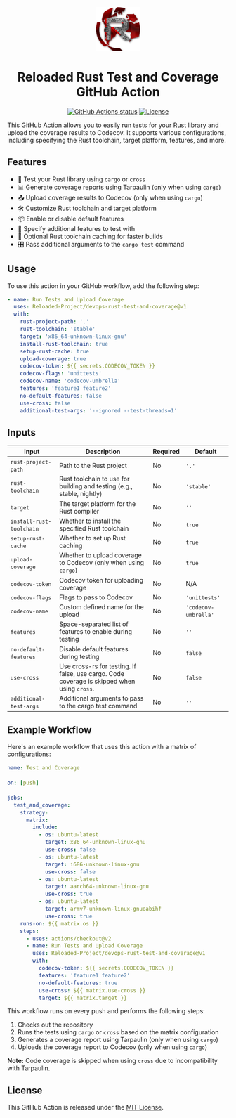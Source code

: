 <div align="center">
  <a href="https://github.com/Reloaded-Project/devops-rust-test-and-coverage" target="_blank">
    <img src="assets/reloaded-logo.png" alt="Logo" width="100" height="100">
  </a>

  <h1 align="center">Reloaded Rust Test and Coverage GitHub Action</h1>

  <p align="center">
    <a href="https://github.com/Reloaded-Project/devops-rust-test-and-coverage/actions/workflows/test-workflow.yml"><img alt="GitHub Actions status" src="https://github.com/Reloaded-Project/devops-rust-test-and-coverage/actions/workflows/test-workflow.yml/badge.svg"></a>
    <a href="https://github.com/Reloaded-Project/devops-rust-test-and-coverage/blob/main/LICENSE"><img src="https://img.shields.io/badge/License-MIT-blue.svg" alt="License"></a>
  </p>
</div>

This GitHub Action allows you to easily run tests for your Rust library and upload the coverage results to Codecov. It supports various configurations, including specifying the Rust toolchain, target platform, features, and more.

## Features

- 🦀 Test your Rust library using `cargo` or `cross`
- 📊 Generate coverage reports using Tarpaulin (only when using `cargo`)
- 📤 Upload coverage results to Codecov (only when using `cargo`)
- 🛠️ Customize Rust toolchain and target platform
- 📦 Enable or disable default features
- 🔧 Specify additional features to test with
- 💾 Optional Rust toolchain caching for faster builds
- 🎛️ Pass additional arguments to the `cargo test` command

## Usage

To use this action in your GitHub workflow, add the following step:

```yaml
- name: Run Tests and Upload Coverage
  uses: Reloaded-Project/devops-rust-test-and-coverage@v1
  with:
    rust-project-path: '.'
    rust-toolchain: 'stable'
    target: 'x86_64-unknown-linux-gnu'
    install-rust-toolchain: true
    setup-rust-cache: true
    upload-coverage: true
    codecov-token: ${{ secrets.CODECOV_TOKEN }}
    codecov-flags: 'unittests'
    codecov-name: 'codecov-umbrella'
    features: 'feature1 feature2'
    no-default-features: false
    use-cross: false
    additional-test-args: '--ignored --test-threads=1'
```

## Inputs

| Input                    | Description                                                                                 | Required | Default              |
| ------------------------ | ------------------------------------------------------------------------------------------- | -------- | -------------------- |
| `rust-project-path`      | Path to the Rust project                                                                    | No       | `'.'`                |
| `rust-toolchain`         | Rust toolchain to use for building and testing (e.g., stable, nightly)                      | No       | `'stable'`           |
| `target`                 | The target platform for the Rust compiler                                                   | No       | `''`                 |
| `install-rust-toolchain` | Whether to install the specified Rust toolchain                                             | No       | `true`               |
| `setup-rust-cache`       | Whether to set up Rust caching                                                              | No       | `true`               |
| `upload-coverage`        | Whether to upload coverage to Codecov (only when using `cargo`)                             | No       | `true`               |
| `codecov-token`          | Codecov token for uploading coverage                                                        | No       | N/A                  |
| `codecov-flags`          | Flags to pass to Codecov                                                                    | No       | `'unittests'`        |
| `codecov-name`           | Custom defined name for the upload                                                          | No       | `'codecov-umbrella'` |
| `features`               | Space-separated list of features to enable during testing                                   | No       | `''`                 |
| `no-default-features`    | Disable default features during testing                                                     | No       | `false`              |
| `use-cross`              | Use cross-rs for testing. If false, use cargo. Code coverage is skipped when using `cross`. | No       | `false`              |
| `additional-test-args`   | Additional arguments to pass to the cargo test command                                      | No       | `''`                 |

## Example Workflow

Here's an example workflow that uses this action with a matrix of configurations:

```yaml
name: Test and Coverage

on: [push]

jobs:
  test_and_coverage:
    strategy:
      matrix:
        include:
          - os: ubuntu-latest
            target: x86_64-unknown-linux-gnu
            use-cross: false
          - os: ubuntu-latest 
            target: i686-unknown-linux-gnu
            use-cross: false
          - os: ubuntu-latest
            target: aarch64-unknown-linux-gnu
            use-cross: true
          - os: ubuntu-latest
            target: armv7-unknown-linux-gnueabihf
            use-cross: true
    runs-on: ${{ matrix.os }}
    steps:
      - uses: actions/checkout@v2
      - name: Run Tests and Upload Coverage
        uses: Reloaded-Project/devops-rust-test-and-coverage@v1
        with:
          codecov-token: ${{ secrets.CODECOV_TOKEN }}
          features: 'feature1 feature2'
          no-default-features: true
          use-cross: ${{ matrix.use-cross }}
          target: ${{ matrix.target }}
```

This workflow runs on every push and performs the following steps:
1. Checks out the repository
2. Runs the tests using `cargo` or `cross` based on the matrix configuration
3. Generates a coverage report using Tarpaulin (only when using `cargo`)
4. Uploads the coverage report to Codecov (only when using `cargo`)

**Note:** Code coverage is skipped when using `cross` due to incompatibility with Tarpaulin.

## License

This GitHub Action is released under the [MIT License](LICENSE).